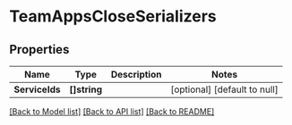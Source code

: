 # TeamAppsCloseSerializers

## Properties
Name | Type | Description | Notes
------------ | ------------- | ------------- | -------------
**ServiceIds** | **[]string** |  | [optional] [default to null]

[[Back to Model list]](../README.md#documentation-for-models) [[Back to API list]](../README.md#documentation-for-api-endpoints) [[Back to README]](../README.md)


